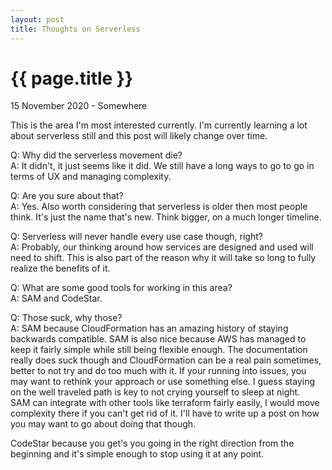 ```yaml
---
layout: post
title: Thoughts on Serverless
---
```


{{ page.title }}
================

<p class="meta">15 November 2020 - Somewhere</p>

This is the area I'm most interested currently. I'm currently learning a lot about serverless still and this post will likely change over time.

Q: Why did the serverless movement die?  
A: It didn't, it just seems like it did. We still have a long ways to go to go in terms of UX and managing complexity.

Q: Are you sure about that?  
A: Yes. Also worth considering that serverless is older then most people think. It's just the name that's new. Think bigger, on a much longer timeline.


Q: Serverless will never handle every use case though, right?  
A: Probably, our thinking around how services are designed and used will need to shift. This is also part of the reason why it will take so long to fully realize the benefits of it.


Q: What are some good tools for working in this area?  
A: SAM and CodeStar.


Q: Those suck, why those?  
A: SAM because CloudFormation has an amazing history of staying backwards compatible. SAM is also nice because AWS has managed to keep it fairly simple while still being flexible enough. The documentation really does suck though and CloudFormation can be a real pain sometimes, better to not try and do too much with it. If your running into issues, you may want to rethink your approach or use something else. I guess staying on the well traveled path is key to not crying yourself to sleep at night.  
SAM can integrate with other tools like terraform fairly easily, I would move complexity there if you can't get rid of it. I'll have to write up a post on how you may want to go about doing that though.  
  
CodeStar because you get's you going in the right direction from the beginning and it's simple enough to stop using it at any point.
